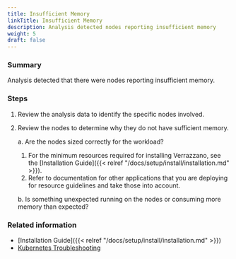 ```yaml
---
title: Insufficient Memory
linkTitle: Insufficient Memory
description: Analysis detected nodes reporting insufficient memory
weight: 5
draft: false
---
```


### Summary
Analysis detected that there were nodes reporting insufficient memory.

### Steps
1. Review the analysis data to identify the specific nodes involved.
2. Review the nodes to determine why they do not have sufficient memory.

   a. Are the nodes sized correctly for the workload?

      1. For the minimum resources required for installing Verrazzano, see the [Installation Guide]({{< relref "/docs/setup/install/installation.md" >}}).
      2. Refer to documentation for other applications that you are deploying for resource guidelines and take those into account.

   b. Is something unexpected running on the nodes or consuming more memory than expected?

### Related information
* [Installation Guide]({{< relref "/docs/setup/install/installation.md" >}})
* [Kubernetes Troubleshooting](https://kubernetes.io/docs/tasks/debug/)
